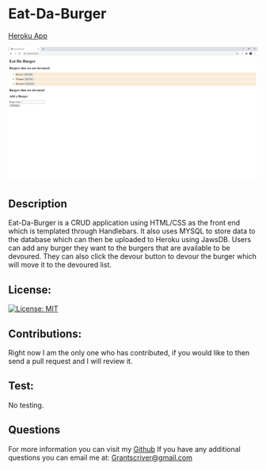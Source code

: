 # Eat-Da-Burger

[Heroku App]()

![Eat-Da-Burger site example](./public/assets/img/Eat-Da-Burger.jpg)

## Description

Eat-Da-Burger is a CRUD application using HTML/CSS as the front end which is templated through Handlebars. It also uses MYSQL to store data to the database which can then be uploaded to Heroku using JawsDB. Users can add any burger they want to the burgers that are available to be devoured. They can also click the devour button to devour the burger which will move it to the devoured list.

## License:

[![License: MIT](https://img.shields.io/badge/License-MIT-yellow.svg)](https://opensource.org/licenses/MIT)

## Contributions:

Right now I am the only one who has contributed, if you would like to then send a pull request and I will review it.

## Test:

No testing.

## Questions

For more information you can visit my [Github](https://github.com/grantscriver)
If you have any additional questions you can email me at: Grantscriver@gmail.com
